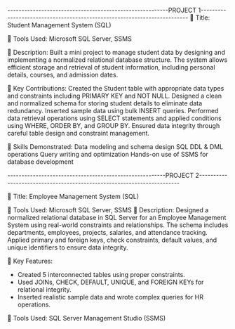 ---------------------------------------------------------PROJECT 1-------------------------------------------------------------------------
🔸 Title: Student Management System (SQL)

🔹 Tools Used: Microsoft SQL Server, SSMS

🔹 Description:
Built a mini project to manage student data by designing and implementing a normalized relational database structure. 
The system allows efficient storage and retrieval of student information, including personal details, courses, and admission dates.

🔹 Key Contributions:
Created the Student table with appropriate data types and constraints including PRIMARY KEY and NOT NULL.
Designed a clean and normalized schema for storing student details to eliminate data redundancy.
Inserted sample data using bulk INSERT queries.
Performed data retrieval operations using SELECT statements and applied conditions using WHERE, ORDER BY, and GROUP BY.
Ensured data integrity through careful table design and constraint management.

🔹 Skills Demonstrated:
Data modeling and schema design
SQL DDL & DML operations
Query writing and optimization
Hands-on use of SSMS for database development

--------------------------------------------------------PROJECT 2-----------------------------------------------------------------------

🔸 Title: Employee Management System (SQL)

🔹 Tools Used: Microsoft SQL Server, SSMS
🔹 Description:
Designed a normalized relational database in SQL Server for an Employee Management System using real-world constraints and relationships.
The schema includes departments, employees, projects, salaries, and attendance tracking. 
Applied primary and foreign keys, check constraints, default values, and unique identifiers to ensure data integrity.

🔹 Key Features:
- Created 5 interconnected tables using proper constraints.
- Used JOINs, CHECK, DEFAULT, UNIQUE, and FOREIGN KEYs for relational integrity.
- Inserted realistic sample data and wrote complex queries for HR operations.

🔹 Tools Used: SQL Server Management Studio (SSMS)
